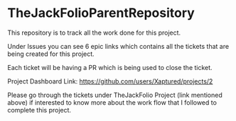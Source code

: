 # TheJackFolioParentRepository

This repository is to track all the work done for this project. 

 

Under Issues you can see 6 epic links which contains all the tickets that are being created for this project.  

Each ticket will be having a PR which is being used to close the ticket. 

 

Project Dashboard Link: https://github.com/users/Xaptured/projects/2 

 

Please go through the tickets under TheJackFolio Project (link mentioned above) if interested to know more about the work flow that I followed to complete this project. 
